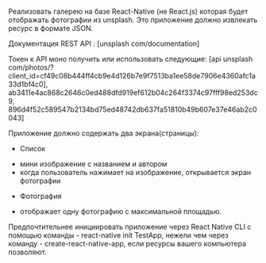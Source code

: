 Реализовать галерею на базе React-Native (не React.js) которая будет отображать фотографии из unsplash. 
Это приложение должно извлекать ресурс в формате JSON.

Документация REST API :
[unsplash com/documentation]

Токен к API моно получить или использовать следующие:  [api unsplash com/photos/?client_id=cf49c08b444ff4cb9e4d126b7e9f7513ba1ee58de7906e4360afc1a33d1bf4c0],
ab3411e4ac868c2646c0ed488dfd919ef612b04c264f3374c97fff98ed253dc9,
896d4f52c589547b2134bd75ed48742db637fa51810b49b607e37e46ab2c0043]

Приложение должно содержать два экрана(страницы):
* Список
- мини изображение с названием и автором
- когда пользователь нажимает на изображение, открывается экран фотографии 
* Фотография
- отображает одну фотографию с максимальной площадью.

Предпочтительнее инициировать приложение через React Native CLI с помощью команды - react-native init TestApp, 
нежели чем через команду - create-react-native-app, если ресурсы вашего компьютера позволяют.